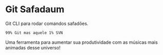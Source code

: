 # Git Safadaum

Git CLI para rodar comandos safadões.

`99% Git mas aquele 1% SVN`

Uma ferramenta para aumentar sua produtividade com as músicas mais animadas desse universo! 
